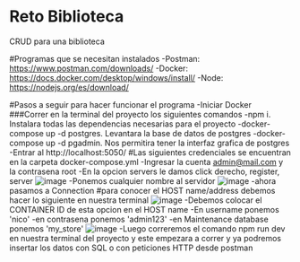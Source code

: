 # Reto Biblioteca
CRUD para una biblioteca

#Programas que se necesitan instalados
-Postman: https://www.postman.com/downloads/
-Docker: https://docs.docker.com/desktop/windows/install/
-Node: https://nodejs.org/es/download/

#Pasos a seguir para hacer funcionar el programa
-Iniciar Docker
###Correr en la terminal del proyecto los siguientes comandos
-npm i. Instalara todas las dependencias necesarias para el proyecto
-docker-compose up -d postgres. Levantara la base de datos de postgres
-docker-compose up -d pgadmin. Nos permitira tener la interfaz grafica de postgres
-Entrar al http://localhost:5050/
#Las siguientes credenciales se encuentran en la carpeta docker-compose.yml
-Ingresar la cuenta admin@mail.com y la contrasena root
-En la opcion servers le damos click derecho, register, server
![image](https://user-images.githubusercontent.com/53787821/172740451-d4813cb4-ed60-453e-a379-e47046ecca79.png)
-Ponemos cualquier nombre al servidor
![image](https://user-images.githubusercontent.com/53787821/172740490-40a210a2-285b-4dfd-8249-11ce78b18c3e.png)
-ahora pasamos a Connection
#para conocer el HOST name/address debemos hacer lo siguiente en nuestra terminal
![image](https://user-images.githubusercontent.com/53787821/172740593-38c33be6-56a9-4fe5-a31f-3fc22f97f880.png)
-Debemos colocar el CONTAINER ID de esta opcion en el HOST name
-En username ponemos 'nico'
-en contrasena ponemos 'admin123'
-en Maintenance database ponemos 'my_store'
![image](https://user-images.githubusercontent.com/53787821/172740827-152c26a6-f601-48ee-a754-fa996ca1a277.png)
-Luego correremos el comando npm run dev en nuestra terminal del proyecto y este empezara a correr y ya podremos insertar los datos con SQL o con peticiones HTTP desde postman